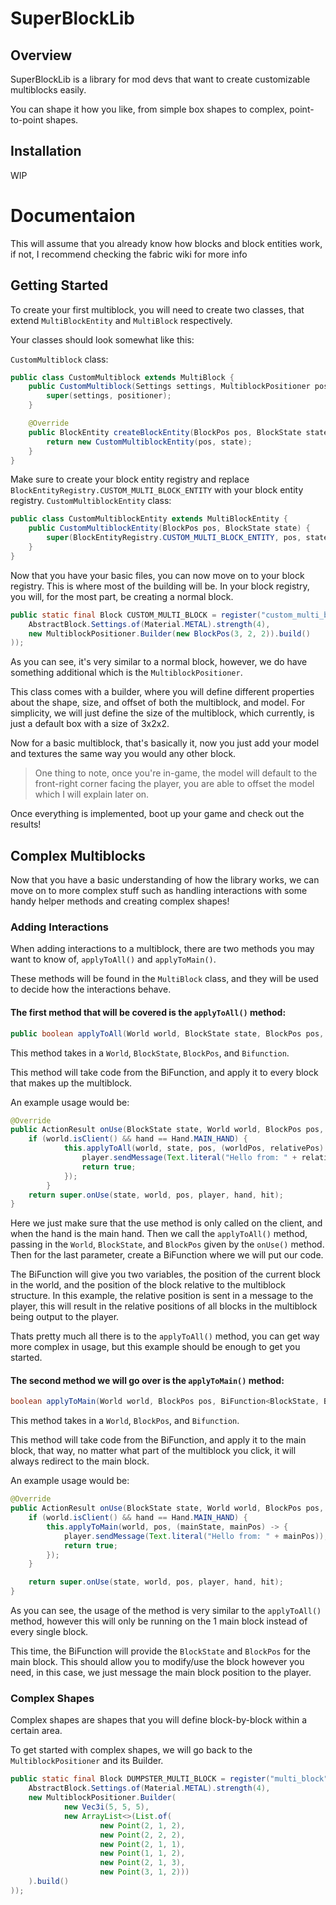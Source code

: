 # SuperBlockLib
## Overview
SuperBlockLib is a library for mod devs that want to create customizable multiblocks easily.

You can shape it how you like, from simple box shapes to complex, point-to-point shapes.

## Installation
WIP

# Documentaion
This will assume that you already know how blocks and block entities work, if not, I recommend checking the fabric wiki for more info

## Getting Started
To create your first multiblock, you will need to create two classes, that extend `MultiBlockEntity` and `MultiBlock` respectively.

Your classes should look somewhat like this:

`CustomMultiblock` class:
```java
public class CustomMultiblock extends MultiBlock {
    public CustomMultiblock(Settings settings, MultiblockPositioner positioner) {
        super(settings, positioner);
    }

    @Override
    public BlockEntity createBlockEntity(BlockPos pos, BlockState state) {
        return new CustomMultiblockEntity(pos, state);
    }
}
```

Make sure to create your block entity registry and replace `BlockEntityRegistry.CUSTOM_MULTI_BLOCK_ENTITY` with your block entity registry.
`CustomMultiblockEntity` class:
```java
public class CustomMultiblockEntity extends MultiBlockEntity {
    public CustomMultiblockEntity(BlockPos pos, BlockState state) {
        super(BlockEntityRegistry.CUSTOM_MULTI_BLOCK_ENTITY, pos, state);
    }
}
```

Now that you have your basic files, you can now move on to your block registry. This is where most of the building will be.
In your block registry, you will, for the most part, be creating a normal block.

```java
public static final Block CUSTOM_MULTI_BLOCK = register("custom_multi_block", new CustomMultiblock(
    AbstractBlock.Settings.of(Material.METAL).strength(4),
    new MultiblockPositioner.Builder(new BlockPos(3, 2, 2)).build()
));
```

As you can see, it's very similar to a normal block, however, we do have something additional which is the `MultiblockPositioner`.

This class comes with a builder, where you will define different properties about the shape, size, and offset of both the multiblock, and model.
For simplicity, we will just define the size of the multiblock, which currently, is just a default box with a size of 3x2x2.

Now for a basic multiblock, that's basically it, now you just add your model and textures the same way you would any other block.

> One thing to note, once you're in-game, the model will default to the front-right corner facing the player, you are able to offset the model which I will explain later on.

Once everything is implemented, boot up your game and check out the results!

## Complex Multiblocks
Now that you have a basic understanding of how the library works, we can move on to more complex stuff such as handling interactions with some handy helper methods and creating complex shapes!

### Adding Interactions

When adding interactions to a multiblock, there are two methods you may want to know of, `applyToAll()` and `applyToMain()`.

These methods will be found in the `MultiBlock` class, and they will be used to decide how the interactions behave.


#### The first method that will be covered is the `applyToAll()` method:
```java
public boolean applyToAll(World world, BlockState state, BlockPos pos, BiFunction<BlockPos, Vec3i, Boolean> function)
```

This method takes in a `World`, `BlockState`, `BlockPos`, and `Bifunction`.

This method will take code from the BiFunction, and apply it to every block that makes up the multiblock.

An example usage would be:
```java
@Override
public ActionResult onUse(BlockState state, World world, BlockPos pos, PlayerEntity player, Hand hand, BlockHitResult hit) {
    if (world.isClient() && hand == Hand.MAIN_HAND) {
            this.applyToAll(world, state, pos, (worldPos, relativePos) -> {
                player.sendMessage(Text.literal("Hello from: " + relativePos));
                return true;
            });
        }
    return super.onUse(state, world, pos, player, hand, hit);
}
```

Here we just make sure that the use method is only called on the client, and when the hand is the main hand.
Then we call the `applyToAll()` method, passing in the `World`, `BlockState`, and `BlockPos` given by the `onUse()` method.
Then for the last parameter, create a BiFunction where we will put our code.

The BiFunction will give you two variables, the position of the current block in the world, and the position of the block relative to the multiblock structure.
In this example, the relative position is sent in a message to the player, this will result in the relative positions of all blocks in the multiblock being output to the player.

Thats pretty much all there is to the `applyToAll()` method, you can get way more complex in usage, but this example should be enough to get you started.


#### The second method we will go over is the `applyToMain()` method:
```java
boolean applyToMain(World world, BlockPos pos, BiFunction<BlockState, BlockPos, Boolean> function)
```

This method takes in a `World`, `BlockPos`, and `Bifunction`.

This method will take code from the BiFunction, and apply it to the main block, that way, no matter what part of the multiblock you click, it will always redirect to the main block.

An example usage would be:
```java
@Override
public ActionResult onUse(BlockState state, World world, BlockPos pos, PlayerEntity player, Hand hand, BlockHitResult hit) {
    if (world.isClient() && hand == Hand.MAIN_HAND) {
        this.applyToMain(world, pos, (mainState, mainPos) -> {
            player.sendMessage(Text.literal("Hello from: " + mainPos));
            return true;
        });
    }

    return super.onUse(state, world, pos, player, hand, hit);
}
```

As you can see, the usage of the method is very similar to the `applyToAll()` method, however this will only be running on the 1 main block instead of every single block.

This time, the BiFunction will provide the `BlockState` and `BlockPos` for the main block.
This should allow you to modify/use the block however you need, in this case, we just message the main block position to the player.

### Complex Shapes

Complex shapes are shapes that you will define block-by-block within a certain area.

To get started with complex shapes, we will go back to the `MultiblockPositioner` and its Builder.

```java
public static final Block DUMPSTER_MULTI_BLOCK = register("multi_block", new DumpsterMultiblock(
    AbstractBlock.Settings.of(Material.METAL).strength(4),
    new MultiblockPositioner.Builder(
            new Vec3i(5, 5, 5),
            new ArrayList<>(List.of(
                    new Point(2, 1, 2),
                    new Point(2, 2, 2),
                    new Point(2, 1, 1),
                    new Point(1, 1, 2),
                    new Point(2, 1, 3),
                    new Point(3, 1, 2)))
    ).build()
));
```
